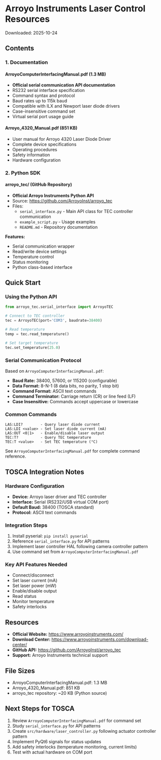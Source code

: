 # Arroyo Instruments Laser Control Resources

Downloaded: 2025-10-24

## Contents

### 1. Documentation

#### ArroyoComputerInterfacingManual.pdf (1.3 MB)
- **Official serial communication API documentation**
- RS232 serial interface specification
- Command syntax and protocol
- Baud rates up to 115k baud
- Compatible with ILX and Newport laser diode drivers
- Case-insensitive command set
- Virtual serial port usage guide

#### Arroyo_4320_Manual.pdf (851 KB)
- User manual for Arroyo 4320 Laser Diode Driver
- Complete device specifications
- Operating procedures
- Safety information
- Hardware configuration

### 2. Python SDK

#### arroyo_tec/ (GitHub Repository)
- **Official Arroyo Instruments Python API**
- Source: https://github.com/ArroyoInst/arroyo_tec
- Files:
  - `serial_interface.py` - Main API class for TEC controller communication
  - `example_script.py` - Usage examples
  - `README.md` - Repository documentation

**Features:**
- Serial communication wrapper
- Read/write device settings
- Temperature control
- Status monitoring
- Python class-based interface

## Quick Start

### Using the Python API

```python
from arroyo_tec.serial_interface import ArroyoTEC

# Connect to TEC controller
tec = ArroyoTEC(port='COM3', baudrate=38400)

# Read temperature
temp = tec.read_temperature()

# Set target temperature
tec.set_temperature(25.0)
```

### Serial Communication Protocol

Based on `ArroyoComputerInterfacingManual.pdf`:

- **Baud Rate:** 38400, 57600, or 115200 (configurable)
- **Data Format:** 8-N-1 (8 data bits, no parity, 1 stop bit)
- **Command Format:** ASCII text commands
- **Command Terminator:** Carriage return (CR) or line feed (LF)
- **Case Insensitive:** Commands accept uppercase or lowercase

### Common Commands

```
LAS:LDI?        - Query laser diode current
LAS:LDI <value> - Set laser diode current (mA)
LAS:OUT <0|1>   - Enable/disable laser output
TEC:T?          - Query TEC temperature
TEC:T <value>   - Set TEC temperature (°C)
```

See `ArroyoComputerInterfacingManual.pdf` for complete command reference.

## TOSCA Integration Notes

### Hardware Configuration
- **Device:** Arroyo laser driver and TEC controller
- **Interface:** Serial (RS232/USB virtual COM port)
- **Default Baud:** 38400 (TOSCA standard)
- **Protocol:** ASCII text commands

### Integration Steps
1. Install pyserial: `pip install pyserial`
2. Reference `serial_interface.py` for API patterns
3. Implement laser controller HAL following camera controller pattern
4. Use command set from `ArroyoComputerInterfacingManual.pdf`

### Key API Features Needed
- Connect/disconnect
- Set laser current (mA)
- Set laser power (mW)
- Enable/disable output
- Read status
- Monitor temperature
- Safety interlocks

## Resources

- **Official Website:** https://www.arroyoinstruments.com/
- **Download Center:** https://www.arroyoinstruments.com/download-center/
- **GitHub API:** https://github.com/ArroyoInst/arroyo_tec
- **Support:** Arroyo Instruments technical support

## File Sizes
- ArroyoComputerInterfacingManual.pdf: 1.3 MB
- Arroyo_4320_Manual.pdf: 851 KB
- arroyo_tec repository: ~20 KB (Python source)

## Next Steps for TOSCA

1. Review `ArroyoComputerInterfacingManual.pdf` for command set
2. Study `serial_interface.py` for API patterns
3. Create `src/hardware/laser_controller.py` following actuator controller pattern
4. Implement PyQt6 signals for status updates
5. Add safety interlocks (temperature monitoring, current limits)
6. Test with actual hardware on COM port

